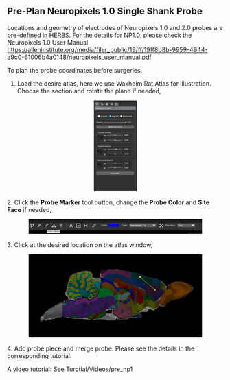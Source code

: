 ## Pre-Plan Neuropixels 1.0 Single Shank Probe

Locations and geometry of electrodes of Neuropixels 1.0 and 2.0 probes are pre-defined in HERBS. 
For the details for NP1.0, please check the Neuropixels 1.0 User Manual 
https://alleninstitute.org/media/filer_public/19/ff/19ff8b8b-9959-4944-a9c0-61006b4a0148/neuropixels_user_manual.pdf

To plan the probe coordinates before surgeries,

1. Load the desire atlas, here we use Waxholm Rat Atlas for illustration. Choose the section and rotate the plane if needed,
<p align="center">
<img src="../../image/probe_related/pre_np1_1.jpg" width="20%">
</p>
2. Click the <b>Probe Marker</b> tool button, 
change the <b>Probe Color</b> and <b>Site Face</b> if needed, 
<p align="center">
<img src="../../image/probe_related/probe_marker.jpg" width="80%">
</p>
3. Click at the desired location on the atlas window,
<p align="center">
<img src="../../image/probe_related/pre_np1_2.jpg" width="80%">
</p>
4. Add probe piece and merge probe. Please see the details in the corresponding tutorial.

A video tutorial:
See Turotial/Videos/pre_np1